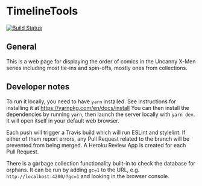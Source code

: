 # TimelineTools
[![Build Status](https://travis-ci.com/SubJunk/TimelineTools.svg?branch=master)](https://travis-ci.org/UniversalMediaServer/UniversalMediaServer)

## General

This is a web page for displaying the order of comics in the Uncanny X-Men series including most tie-ins and spin-offs, mostly ones from collections.

## Developer notes

To run it locally, you need to have `yarn` installed. See instructions for installing it at https://yarnpkg.com/en/docs/install
You can then install the dependencies by running `yarn`, then launch the server locally with `yarn dev`. It will open itself in your default web browser.

Each push will trigger a Travis build which will run ESLint and stylelint. If either of them report errors, any Pull Request related to the branch will be prevented from being merged. A Heroku Review App is created for each Pull Request.

There is a garbage collection functionality built-in to check the database for orphans. It can be run by adding `gc=1` to the URL, e.g. `http://localhost:4200/?gc=1` and looking in the browser console.
